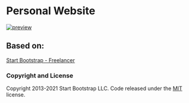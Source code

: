 # Personal Website

[![preview][1]][1]

## Based on:
[Start Bootstrap - Freelancer](https://startbootstrap.com/template-overviews/freelancer/)

### Copyright and License

Copyright 2013-2021 Start Bootstrap LLC. Code released under the [MIT](https://github.com/StartBootstrap/startbootstrap-freelancer/blob/master/LICENSE) license.

  [1]: https://i.stack.imgur.com/GweU8.jpg
